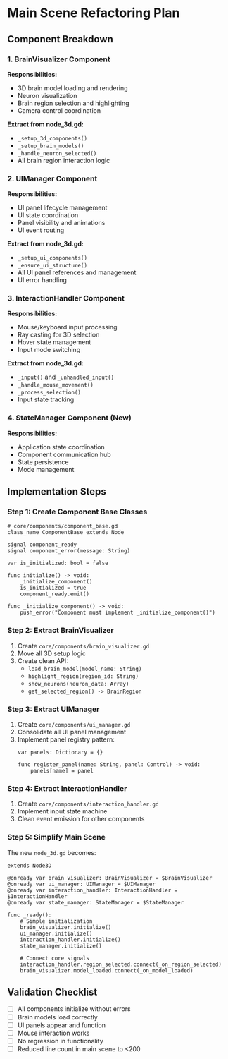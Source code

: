 # Main Scene Refactoring Plan

## Component Breakdown

### 1. BrainVisualizer Component
**Responsibilities:**
- 3D brain model loading and rendering
- Neuron visualization
- Brain region selection and highlighting
- Camera control coordination

**Extract from node_3d.gd:**
- `_setup_3d_components()`
- `_setup_brain_models()`
- `_handle_neuron_selected()`
- All brain region interaction logic

### 2. UIManager Component  
**Responsibilities:**
- UI panel lifecycle management
- UI state coordination
- Panel visibility and animations
- UI event routing

**Extract from node_3d.gd:**
- `_setup_ui_components()`
- `_ensure_ui_structure()`
- All UI panel references and management
- UI error handling

### 3. InteractionHandler Component
**Responsibilities:**
- Mouse/keyboard input processing
- Ray casting for 3D selection
- Hover state management
- Input mode switching

**Extract from node_3d.gd:**
- `_input()` and `_unhandled_input()`
- `_handle_mouse_movement()`
- `_process_selection()`
- Input state tracking

### 4. StateManager Component (New)
**Responsibilities:**
- Application state coordination
- Component communication hub
- State persistence
- Mode management

## Implementation Steps

### Step 1: Create Component Base Classes
```gdscript
# core/components/component_base.gd
class_name ComponentBase extends Node

signal component_ready
signal component_error(message: String)

var is_initialized: bool = false

func initialize() -> void:
    _initialize_component()
    is_initialized = true
    component_ready.emit()

func _initialize_component() -> void:
    push_error("Component must implement _initialize_component()")
```

### Step 2: Extract BrainVisualizer
1. Create `core/components/brain_visualizer.gd`
2. Move all 3D setup logic
3. Create clean API:
   - `load_brain_model(model_name: String)`
   - `highlight_region(region_id: String)`
   - `show_neurons(neuron_data: Array)`
   - `get_selected_region() -> BrainRegion`

### Step 3: Extract UIManager
1. Create `core/components/ui_manager.gd`
2. Consolidate all UI panel management
3. Implement panel registry pattern:
   ```gdscript
   var panels: Dictionary = {}
   
   func register_panel(name: String, panel: Control) -> void:
       panels[name] = panel
   ```

### Step 4: Extract InteractionHandler
1. Create `core/components/interaction_handler.gd`
2. Implement input state machine
3. Clean event emission for other components

### Step 5: Simplify Main Scene
The new `node_3d.gd` becomes:
```gdscript
extends Node3D

@onready var brain_visualizer: BrainVisualizer = $BrainVisualizer
@onready var ui_manager: UIManager = $UIManager
@onready var interaction_handler: InteractionHandler = $InteractionHandler
@onready var state_manager: StateManager = $StateManager

func _ready():
    # Simple initialization
    brain_visualizer.initialize()
    ui_manager.initialize()
    interaction_handler.initialize()
    state_manager.initialize()
    
    # Connect core signals
    interaction_handler.region_selected.connect(_on_region_selected)
    brain_visualizer.model_loaded.connect(_on_model_loaded)
```

## Validation Checklist
- [ ] All components initialize without errors
- [ ] Brain models load correctly
- [ ] UI panels appear and function
- [ ] Mouse interaction works
- [ ] No regression in functionality
- [ ] Reduced line count in main scene to <200
